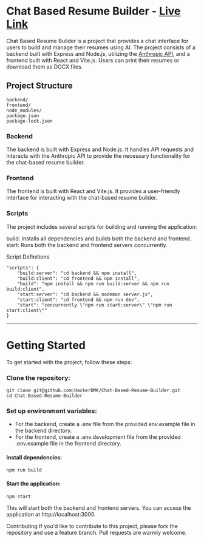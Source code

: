 # Chat Based Resume Builder - [Live Link](https://resume.hackerdmk.live)
Chat Based Resume Builder is a project that provides a chat interface for users to build and manage their resumes using AI. The project consists of a backend built with Express and Node.js, utilizing the [Anthropic API](https://www.anthropic.com/api), and a frontend built with React and Vite.js. Users can print their resumes or download them as DOCX files.

## Project Structure
```
backend/
frontend/
node_modules/
package.json
package-lock.json
```

### Backend
The backend is built with Express and Node.js. It handles API requests and interacts with the Anthropic API to provide the necessary functionality for the chat-based resume builder.

### Frontend
The frontend is built with React and Vite.js. It provides a user-friendly interface for interacting with the chat-based resume builder.

### Scripts
The project includes several scripts for building and running the application:

build: Installs all dependencies and builds both the backend and frontend.
start: Runs both the backend and frontend servers concurrently.

Script Definitions
```
"scripts": {
    "build:server": "cd backend && npm install",
    "build:client": "cd frontend && npm install",
    "build": "npm install && npm run build:server && npm run build:client",
    "start:server": "cd backend && nodemon server.js",
    "start:client": "cd frontend && npm run dev",
    "start": "concurrently \"npm run start:server\" \"npm run start:client\""
}
```

---

# Getting Started
To get started with the project, follow these steps:

### Clone the repository:

```
git clone git@github.com:HackerDMK/Chat-Based-Resume-Builder.git
cd Chat-Based-Resume-Builder
```

### Set up environment variables:

- For the backend, create a .env file from the provided env.example file in the backend directory.
- For the frontend, create a .env.development file from the provided .env.example file in the frontend directory.


#### Install dependencies:
```
npm run build
```

#### Start the application:
```
npm start
```
This will start both the backend and frontend servers. You can access the application at http://localhost:3000.

Contributing
If you'd like to contribute to this project, please fork the repository and use a feature branch. Pull requests are warmly welcome.
